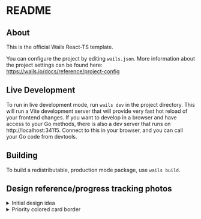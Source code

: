 # README

## About

This is the official Wails React-TS template.

You can configure the project by editing `wails.json`. More information about the project settings can be found
here: https://wails.io/docs/reference/project-config

## Live Development

To run in live development mode, run `wails dev` in the project directory. This will run a Vite development
server that will provide very fast hot reload of your frontend changes. If you want to develop in a browser
and have access to your Go methods, there is also a dev server that runs on http://localhost:34115. Connect
to this in your browser, and you can call your Go code from devtools.

## Building

To build a redistributable, production mode package, use `wails build`.

## Design reference/progress tracking photos

<details>
<summary>Initial design idea</summary>

![](https://github.com/hankpeeples/DoIt/blob/main/applicationImages/initialAppDesignReference.png)

</details>

<details>
<summary>Priority colored card border</summary>

![](https://github.com/hankpeeples/DoIt/blob/main/applicationImages/2_prioColoredBorder.png)

</details>
